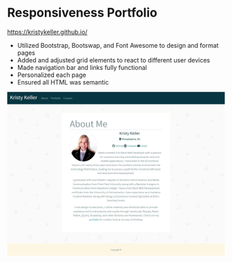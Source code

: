 # Responsiveness Portfolio
https://kristykeller.github.io/

* Utilized  Bootstrap, Bootswap, and Font Awesome to design and format pages
* Added and adjusted grid elements to react to different user devices 
* Made navigation bar and links fully functional 
* Personalized each page
* Ensured all HTML was semantic 

![portfolio.](assets/images/about-me-page.png "portfolip screenshot")

